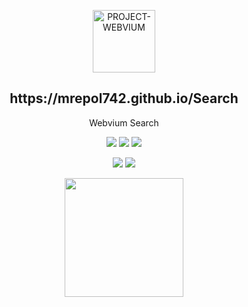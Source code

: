 <p align="center">
 <img width="100px" src="https://mrepol742.github.io/images/search.png" align="center" alt="PROJECT-WEBVIUM" />
 <h2 align="center">https://mrepol742.github.io/Search</h2>
 <p align="center">Webvium Search</p>
</p>

<p align="center">
  <img src="https://img.shields.io/badge/HTML-5-blue.svg">
  <img src="https://img.shields.io/badge/CSS-blue.svg">
  <img src="https://img.shields.io/badge/JavaScript-blue.svg">
</p>
<p align="center">
  <img src="https://img.shields.io/github/issues/mrepol742/Search?color=0088ff" />
  <img src="https://img.shields.io/github/issues-pr/mrepol742/Search?color=0088ff" />
</p>
<p align="center">
<img src="https://github.com/mrepol742/mrepol742.github.io/blob/main/images/search_download.jpg" width="190">
</p>
